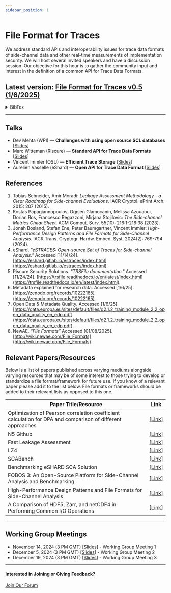 ```yaml
---
sidebar_position: 1
---
```


# File Format for Traces

We address standard APIs and interoperability issues for trace data formats of side-channel data and other real-time measurements of implementation security. We will host several invited speakers and have a discussion session. Our objective for this hour is to gather the community input and interest in the definition of a common API for Trace Data Formats.

## **Latest version: [File Format for Traces v0.5 (1/6/2025)](/pdf/ffft05.pdf)**
<details>
  <summary>BibTex</summary>

  ```bibtex
  @misc{file-format-optimist2025,
    author = {Aydin Aysu and Gaetan Cassiers and Fatemeh Ganji and Vincent Immler and Jens-Peter Kaps and Trey Marcantonio and Jean-Michel Picod and Patrick Schaumont and Aurelien Vasselle},
    title = {Open Tools, Interfaces and Metrics for Implementation Security Testing: File Format for Traces - Requirements and Glossary},
    year = {2025},
    month = {January},
    day = {6},
    version = {0.5},
    note = {Working Document},
    url = {https://optimist-ose.org/assets/files/ffft05-6bdf28fdf1636f01130d612f86ddd887.pdf},
    institution = {Optimist OSE},
    howpublished = {Online},
  }
  ```
</details>

---

## Talks

- Dev Mehta (WPI) — **Challenges with using open source SCL databases** [[Slides](/pdf/challenges_dataset.pdf)]
- Marc Witteman (Riscure) — **Standard API for Trace Data Formats** [[Slides](/pdf/marc_witteman_riscure_slides_optimist_hour_1.pdf)]
- Vincent Immler (OSU) — **Efficient Trace Storage** [[Slides](/pdf/optimist_hour1_10min_slides_vincent_immler.pdf)]
- Aurelien Vasselle (eShard) — **Open API for Trace Data Format** [[Slides](/pdf/aurelien_vaselle_eshard_slides_optimist_hour_1.pdf)]

## References

1. Tobias Schneider, Amir Moradi: *Leakage Assessment Methodology - a Clear Roadmap for Side-channel Evaluations.* IACR Cryptol. ePrint Arch. 2015: 207 (2015).  
2. Kostas Papagiannopoulos, Ognjen Glamocanin, Melissa Azouaoui, Dorian Ros, Francesco Regazzoni, Mirjana Stojilovic: *The Side-channel Metrics Cheat Sheet.* ACM Comput. Surv. 55(10): 216:1-216:38 (2023).  
3. Jonah Bosland, Stefan Ene, Peter Baumgartner, Vincent Immler: *High-Performance Design Patterns and File Formats for Side-Channel Analysis.* IACR Trans. Cryptogr. Hardw. Embed. Syst. 2024(2): 769-794 (2024).  
4. eShard. *"eSTRACES: Open-source Set of Traces for Side-channel Analysis."* Accessed [11/14/24]. [https://eshard.gitlab.io/estraces/index.html](https://eshard.gitlab.io/estraces/index.html).  
5. Riscure Security Solutions. *"TRSFile documentation."* Accessed [11/24/24]. [https://trsfile.readthedocs.io/en/latest/index.html](https://trsfile.readthedocs.io/en/latest/index.html).  
6. Metadata explained for research data. Accessed [1/6/25].  
   [https://zenodo.org/records/10222165](https://zenodo.org/records/10222165).  
7. Open Data & Metadata Quality. Accessed [1/6/25].  
   [https://data.europa.eu/sites/default/files/d2.1.2_training_module_2.2_open_data_quality_en_edp.pdf](https://data.europa.eu/sites/default/files/d2.1.2_training_module_2.2_open_data_quality_en_edp.pdf).  
8. NewAE. *“File Formats”* Accessed [01/08/2025]. [http://wiki.newae.com/File_Formats](http://wiki.newae.com/File_Formats).  


## Relevant Papers/Resources
Below is a list of papers published across varying mediums alongside varying resources that may be of some interest to those trying to develop or standardize a file format/framework for future use. If you know of a relevant paper please add it to the list below. File formats or frameworks should be added to their relevant lists as opposed to this one.

| Paper Title/Resource                                                                                       | Link                                                            | 
|------------------------------------------------------------------------------------------------------------|-----------------------------------------------------------------|
| Optimization of Pearson correlation coefficient calculation for DPA and comparison of different approaches | [[Link]](https://ieeexplore.ieee.org/document/7934563?signout=success)    |
| N5 Github                                                                                                  | [[Link]](https://github.com/saalfeldlab/n5)                               | 
| Fast Leakage Assessment                                                                                    | [[Link]](https://eprint.iacr.org/2017/624)                                | 
| LZ4                                                                                                        | [[Link]](https://lz4.org/)                                                | 
| SCABench                                                                                                   | [[Link]](https://github.com/cassiersg/SCABench)                           | 
| Benchmarking eSHARD SCA Solution                                                                           | [[Link]](https://eshard.com/posts/benchmarking-side-channel-solutions)    | 
| FOBOS 3: An Open-Source Platform for Side-Channel Analysis and Benchmarking                                | [[Link]](https://dl.acm.org/doi/pdf/10.1145/3605769.3623987)              | 
| High-Performance Design Patterns and File Formats for Side-Channel Analysis                                | [[Link]](https://tches.iacr.org/index.php/TCHES/article/view/11446/10951) |
| A Comparison of HDF5, Zarr, and netCDF4 in Performing Common I/O Operations                                | [[Link]](https://arxiv.org/pdf/2207.09503)     |                           

<!-- ## Tentative Program

| Time (EST) | |
| --- | :---: |
| 11:00 | Introduction on Objectives |
| 11:05 | Dev Mehta (WPI), <span style={{ color: "#011673", fontWeight: "bold" }}>Challenges with using open source SCL databases</span> [[Slides](/pdf/challenges_dataset.pdf)] |
| 11:15 | **Invited Talk:** Marc Witteman (Riscure), <span style={{ color: "#011673", fontWeight: "bold" }}>Standard API for Trace Data Formats</span> [[Slides](/pdf/marc_witteman_riscure_slides_optimist_hour_1.pdf)] |
| 11:25 | **Invited Talk:** Vincent Immler (OSU), <span style={{ color: "#011673", fontWeight: "bold" }}>Efficient Trace Storage</span> [[Slides](/pdf/optimist_hour1_10min_slides_vincent_immler.pdf)] |
| 11:35 | **Invited Talk:** Aurelien Vasselle (eShard), <span style={{ color: "#011673", fontWeight: "bold" }}>Open API for Trace Data Format</span> [[Slides](/pdf/aurelien_vaselle_eshard_slides_optimist_hour_1.pdf)] |
| 11:45 | Discussion and Next Steps | -->

<!-- ## Meeting Location

Optimist Hours will all occur online.  
Zoom Link: [https://wpi.zoom.us/j/93838099391](https://wpi.zoom.us/j/93838099391) -->

<!-- ## Web Resource (Discourse)

We recommend joining the [Optimist OSE Discourse](https://discourse.optimist-ose.org) to keep up to date with the Optimist OSE. Here we will post announcements as well as additional materials like indexes of open source projects that we believe will be helpful to the community. -->
---

## Working Group Meetings

- November 14, 2024 (3 PM GMT) [[Slides](/pdf/trace-data-format-1.pdf)] - Working Group Meeting 1
- December 5, 2024 (3 PM GMT) [[Slides](/pdf/trace-data-format-2.pdf)] - Working Group Meeting 2
- December 19, 2024 (3 PM GMT) [[Slides](/pdf/trace-data-format-3.pdf)] - Working Group Meeting 3

<!-- ## Organizers

- Aydin Aysu, North Carolina State University
- Fatemeh Ganji, Worcester Polytechnic Institute
- Patrick Schaumont, Worcester Polytechnic Institute
- Trey Marcantonio, Worcester Polytechnic Institute -->
---
#### Interested in Joining or Giving Feedback?

<div style={{ display: "flex", gap: "10px", marginTop: "10px", alignItems: "center", justifyContent: "left" }}>
  <a href="https://discourse.optimist-ose.org/"
     style={{
       display: "grid",
       placeItems: "center",
       padding: "8px 24px 16px", // Adjusted padding: top 8px, right/left 24px, bottom 16px
       background: "#0070f3",
       color: "white",
       textDecoration: "none",
       borderRadius: "8px",
       fontSize: "16px",
       fontWeight: "600",
       minWidth: "150px",
       height: "48px",
     }}>
    Join Our Forum
  </a>
</div>

